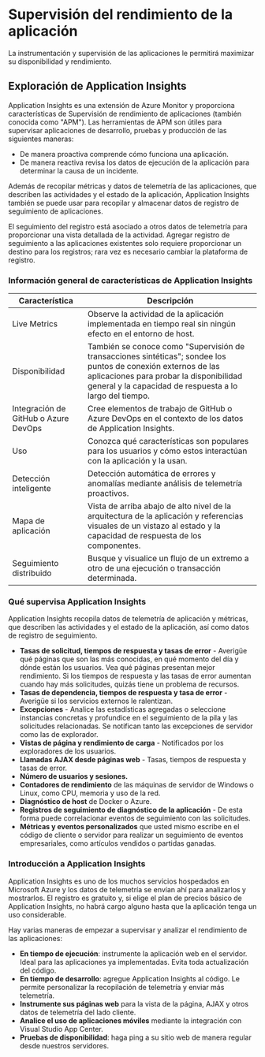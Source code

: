# Supervisión del rendimiento de la aplicación

La instrumentación y supervisión de las aplicaciones le permitirá maximizar su disponibilidad y rendimiento.

## Exploración de Application Insights

Application Insights es una extensión de Azure Monitor y proporciona características de Supervisión de rendimiento de aplicaciones (también conocida como "APM"). Las herramientas de APM son útiles para supervisar aplicaciones de desarrollo, pruebas y producción de las siguientes maneras:

+ De manera proactiva comprende cómo funciona una aplicación.
+ De manera reactiva revisa los datos de ejecución de la aplicación para determinar la causa de un incidente.

Además de recopilar métricas y datos de telemetría de las aplicaciones, que describen las actividades y el estado de la aplicación, Application Insights también se puede usar para recopilar y almacenar datos de registro de seguimiento de aplicaciones.

El seguimiento del registro está asociado a otros datos de telemetría para proporcionar una vista detallada de la actividad. Agregar registro de seguimiento a las aplicaciones existentes solo requiere proporcionar un destino para los registros; rara vez es necesario cambiar la plataforma de registro.

### Información general de características de Application Insights

|Característica|Descripción|
|--------------|-----------|
|Live Metrics|Observe la actividad de la aplicación implementada en tiempo real sin ningún efecto en el entorno de host.|
|Disponibilidad|También se conoce como "Supervisión de transacciones sintéticas"; sondee los puntos de conexión externos de las aplicaciones para probar la disponibilidad general y la capacidad de respuesta a lo largo del tiempo.|
|Integración de GitHub o Azure DevOps|Cree elementos de trabajo de GitHub o Azure DevOps en el contexto de los datos de Application Insights.|
|Uso|Conozca qué características son populares para los usuarios y cómo estos interactúan con la aplicación y la usan.|
|Detección inteligente|Detección automática de errores y anomalías mediante análisis de telemetría proactivos.|
|Mapa de aplicación|Vista de arriba abajo de alto nivel de la arquitectura de la aplicación y referencias visuales de un vistazo al estado y la capacidad de respuesta de los componentes.|
|Seguimiento distribuido|Busque y visualice un flujo de un extremo a otro de una ejecución o transacción determinada.|

### Qué supervisa Application Insights

Application Insights recopila datos de telemetría de aplicación y métricas, que describen las actividades y el estado de la aplicación, así como datos de registro de seguimiento.

+ __Tasas de solicitud, tiempos de respuesta y tasas de error__ - Averigüe qué páginas que son las más conocidas, en qué momento del día y dónde están los usuarios. Vea qué páginas presentan mejor rendimiento. Si los tiempos de respuesta y las tasas de error aumentan cuando hay más solicitudes, quizás tiene un problema de recursos.
+ __Tasas de dependencia, tiempos de respuesta y tasa de error__ - Averigüe si los servicios externos le ralentizan.
+ __Excepciones__ - Analice las estadísticas agregadas o seleccione instancias concretas y profundice en el seguimiento de la pila y las solicitudes relacionadas. Se notifican tanto las excepciones de servidor como las de explorador.
+ __Vistas de página y rendimiento de carga__ - Notificados por los exploradores de los usuarios.
+ __Llamadas AJAX desde páginas web__ - Tasas, tiempos de respuesta y tasas de error.
+ __Número de usuarios y sesiones.__
+ __Contadores de rendimiento__ de las máquinas de servidor de Windows o Linux, como CPU, memoria y uso de la red.
+ __Diagnóstico de host__ de Docker o Azure.
+ __Registros de seguimiento de diagnóstico de la aplicación__ - De esta forma puede correlacionar eventos de seguimiento con las solicitudes.
+ __Métricas y eventos personalizados__ que usted mismo escribe en el código de cliente o servidor para realizar un seguimiento de eventos empresariales, como artículos vendidos o partidas ganadas.

### Introducción a Application Insights

Application Insights es uno de los muchos servicios hospedados en Microsoft Azure y los datos de telemetría se envían ahí para analizarlos y mostrarlos. El registro es gratuito y, si elige el plan de precios básico de Application Insights, no habrá cargo alguno hasta que la aplicación tenga un uso considerable.

Hay varias maneras de empezar a supervisar y analizar el rendimiento de las aplicaciones:

+ __En tiempo de ejecución__: instrumente la aplicación web en el servidor. Ideal para las aplicaciones ya implementadas. Evita toda actualización del código.
+ __En tiempo de desarrollo__: agregue Application Insights al código. Le permite personalizar la recopilación de telemetría y enviar más telemetría.
+ __Instrumente sus páginas web__ para la vista de la página, AJAX y otros datos de telemetría del lado cliente.
+ __Analice el uso de aplicaciones móviles__ mediante la integración con Visual Studio App Center.
+ __Pruebas de disponibilidad__: haga ping a su sitio web de manera regular desde nuestros servidores.